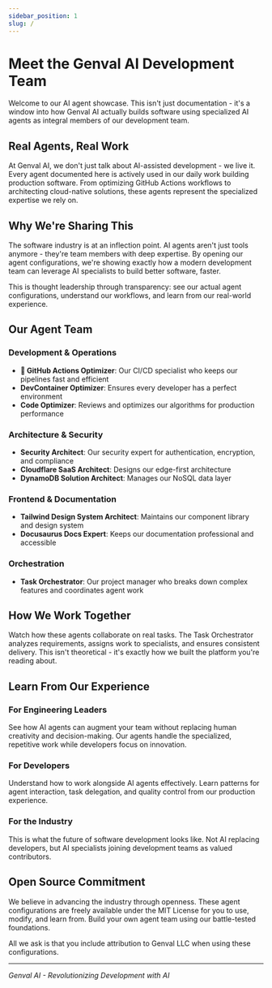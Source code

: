 ```yaml
---
sidebar_position: 1
slug: /
---
```


# Meet the Genval AI Development Team

Welcome to our AI agent showcase. This isn't just documentation - it's a window into how Genval AI actually builds software using specialized AI agents as integral members of our development team.

## Real Agents, Real Work

At Genval AI, we don't just talk about AI-assisted development - we live it. Every agent documented here is actively used in our daily work building production software. From optimizing GitHub Actions workflows to architecting cloud-native solutions, these agents represent the specialized expertise we rely on.

## Why We're Sharing This

The software industry is at an inflection point. AI agents aren't just tools anymore - they're team members with deep expertise. By opening our agent configurations, we're showing exactly how a modern development team can leverage AI specialists to build better software, faster.

This is thought leadership through transparency: see our actual agent configurations, understand our workflows, and learn from our real-world experience.

## Our Agent Team

### Development & Operations
- **🐙 GitHub Actions Optimizer**: Our CI/CD specialist who keeps our pipelines fast and efficient
- **DevContainer Optimizer**: Ensures every developer has a perfect environment
- **Code Optimizer**: Reviews and optimizes our algorithms for production performance

### Architecture & Security
- **Security Architect**: Our security expert for authentication, encryption, and compliance
- **Cloudflare SaaS Architect**: Designs our edge-first architecture
- **DynamoDB Solution Architect**: Manages our NoSQL data layer

### Frontend & Documentation
- **Tailwind Design System Architect**: Maintains our component library and design system
- **Docusaurus Docs Expert**: Keeps our documentation professional and accessible

### Orchestration
- **Task Orchestrator**: Our project manager who breaks down complex features and coordinates agent work

## How We Work Together

Watch how these agents collaborate on real tasks. The Task Orchestrator analyzes requirements, assigns work to specialists, and ensures consistent delivery. This isn't theoretical - it's exactly how we built the platform you're reading about.

## Learn From Our Experience

### For Engineering Leaders
See how AI agents can augment your team without replacing human creativity and decision-making. Our agents handle the specialized, repetitive work while developers focus on innovation.

### For Developers
Understand how to work alongside AI agents effectively. Learn patterns for agent interaction, task delegation, and quality control from our production experience.

### For the Industry
This is what the future of software development looks like. Not AI replacing developers, but AI specialists joining development teams as valued contributors.

## Open Source Commitment

We believe in advancing the industry through openness. These agent configurations are freely available under the MIT License for you to use, modify, and learn from. Build your own agent team using our battle-tested foundations.

All we ask is that you include attribution to Genval LLC when using these configurations.

---

*Genval AI - Revolutionizing Development with AI*